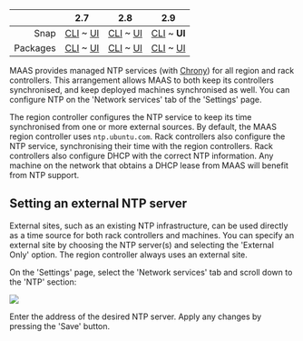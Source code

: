 <!-- deb-2-7-cli
||2.7|2.8|2.9|
|-----:|:-----:|:-----:|:-----:|
|Snap|[CLI](/t/ntp-services-snap-2-7-cli/2958) ~ [UI](/t/ntp-services-snap-2-7-ui/2959)|[CLI](/t/ntp-services-snap-2-8-cli/2960) ~ [UI](/t/ntp-services-snap-2-8-ui/2961)|[CLI](/t/ntp-services-snap-2-9-cli/2962) ~ [UI](/t/ntp-services-snap-2-9-ui/2963)|
|Packages|**CLI** ~ [UI](/t/ntp-services-deb-2-7-ui/2965)|[CLI](/t/ntp-services-deb-2-8-cli/2966) ~ [UI](/t/ntp-services-deb-2-8-ui/2967)|[CLI](/t/ntp-services-deb-2-9-cli/2968) ~ [UI](/t/ntp-services-deb-2-9-ui/2969)|
 deb-2-7-cli -->

<!-- deb-2-7-ui
||2.7|2.8|2.9|
|-----:|:-----:|:-----:|:-----:|
|Snap|[CLI](/t/ntp-services-snap-2-7-cli/2958) ~ [UI](/t/ntp-services-snap-2-7-ui/2959)|[CLI](/t/ntp-services-snap-2-8-cli/2960) ~ [UI](/t/ntp-services-snap-2-8-ui/2961)|[CLI](/t/ntp-services-snap-2-9-cli/2962) ~ [UI](/t/ntp-services-snap-2-9-ui/2963)|
|Packages|[CLI](/t/ntp-services-deb-2-7-cli/2964) ~ **UI**|[CLI](/t/ntp-services-deb-2-8-cli/2966) ~ [UI](/t/ntp-services-deb-2-8-ui/2967)|[CLI](/t/ntp-services-deb-2-9-cli/2968) ~ [UI](/t/ntp-services-deb-2-9-ui/2969)|
 deb-2-7-ui -->

<!-- deb-2-8-cli
||2.7|2.8|2.9|
|-----:|:-----:|:-----:|:-----:|
|Snap|[CLI](/t/ntp-services-snap-2-7-cli/2958) ~ [UI](/t/ntp-services-snap-2-7-ui/2959)|[CLI](/t/ntp-services-snap-2-8-cli/2960) ~ [UI](/t/ntp-services-snap-2-8-ui/2961)|[CLI](/t/ntp-services-snap-2-9-cli/2962) ~ [UI](/t/ntp-services-snap-2-9-ui/2963)|
|Packages|[CLI](/t/ntp-services-deb-2-7-cli/2964) ~ [UI](/t/ntp-services-deb-2-7-ui/2965)||**CLI** ~ [UI](/t/ntp-services-deb-2-8-ui/2967)|[CLI](/t/ntp-services-deb-2-9-cli/2968) ~ [UI](/t/ntp-services-deb-2-9-ui/2969)|
 deb-2-8-cli -->

<!-- deb-2-8-ui
||2.7|2.8|2.9|
|-----:|:-----:|:-----:|:-----:|
|Snap|[CLI](/t/ntp-services-snap-2-7-cli/2958) ~ [UI](/t/ntp-services-snap-2-7-ui/2959)|[CLI](/t/ntp-services-snap-2-8-cli/2960) ~ [UI](/t/ntp-services-snap-2-8-ui/2961)|[CLI](/t/ntp-services-snap-2-9-cli/2962) ~ [UI](/t/ntp-services-snap-2-9-ui/2963)|
|Packages|[CLI](/t/ntp-services-deb-2-7-cli/2964) ~ [UI](/t/ntp-services-deb-2-7-ui/2965)|[CLI](/t/ntp-services-deb-2-8-cli/2966) ~ **UI**|[CLI](/t/ntp-services-deb-2-9-cli/2968) ~ [UI](/t/ntp-services-deb-2-9-ui/2969)|
 deb-2-8-ui -->

<!-- deb-2-9-cli
||2.7|2.8|2.9|
|-----:|:-----:|:-----:|:-----:|
|Snap|[CLI](/t/ntp-services-snap-2-7-cli/2958) ~ [UI](/t/ntp-services-snap-2-7-ui/2959)|[CLI](/t/ntp-services-snap-2-8-cli/2960) ~ [UI](/t/ntp-services-snap-2-8-ui/2961)|[CLI](/t/ntp-services-snap-2-9-cli/2962) ~ [UI](/t/ntp-services-snap-2-9-ui/2963)|
|Packages|[CLI](/t/ntp-services-deb-2-7-cli/2964) ~ [UI](/t/ntp-services-deb-2-7-ui/2965)|[CLI](/t/ntp-services-deb-2-8-cli/2966) ~ [UI](/t/ntp-services-deb-2-8-ui/2967)||**CLI** ~ [UI](/t/ntp-services-deb-2-9-ui/2969)|
 deb-2-9-cli -->

<!-- deb-2-9-ui
||2.7|2.8|2.9|
|-----:|:-----:|:-----:|:-----:|
|Snap|[CLI](/t/ntp-services-snap-2-7-cli/2958) ~ [UI](/t/ntp-services-snap-2-7-ui/2959)|[CLI](/t/ntp-services-snap-2-8-cli/2960) ~ [UI](/t/ntp-services-snap-2-8-ui/2961)|[CLI](/t/ntp-services-snap-2-9-cli/2962) ~ [UI](/t/ntp-services-snap-2-9-ui/2963)|
|Packages|[CLI](/t/ntp-services-deb-2-7-cli/2964) ~ [UI](/t/ntp-services-deb-2-7-ui/2965)|[CLI](/t/ntp-services-deb-2-8-cli/2966) ~ [UI](/t/ntp-services-deb-2-8-ui/2967)|[CLI](/t/ntp-services-deb-2-9-cli/2968) ~ **UI**|
 deb-2-9-ui -->

<!-- snap-2-7-cli
||2.7|2.8|2.9|
|-----:|:-----:|:-----:|:-----:|
|Snap|**CLI** ~ [UI](/t/ntp-services-snap-2-7-ui/2959)|[CLI](/t/ntp-services-snap-2-8-cli/2960) ~ [UI](/t/ntp-services-snap-2-8-ui/2961)|[CLI](/t/ntp-services-snap-2-9-cli/2962) ~ [UI](/t/ntp-services-snap-2-9-ui/2963)|
|Packages|[CLI](/t/ntp-services-deb-2-7-cli/2964) ~ [UI](/t/ntp-services-deb-2-7-ui/2965)|[CLI](/t/ntp-services-deb-2-8-cli/2966) ~ [UI](/t/ntp-services-deb-2-8-ui/2967)|[CLI](/t/ntp-services-deb-2-9-cli/2968) ~ [UI](/t/ntp-services-deb-2-9-ui/2969)|
 snap-2-7-cli -->

<!-- snap-2-7-ui
||2.7|2.8|2.9|
|-----:|:-----:|:-----:|:-----:|
|Snap|[CLI](/t/ntp-services-snap-2-7-cli/2958) ~ **UI**|[CLI](/t/ntp-services-snap-2-8-cli/2960) ~ [UI](/t/ntp-services-snap-2-8-ui/2961)|[CLI](/t/ntp-services-snap-2-9-cli/2962) ~ [UI](/t/ntp-services-snap-2-9-ui/2963)|
|Packages|[CLI](/t/ntp-services-deb-2-7-cli/2964) ~ [UI](/t/ntp-services-deb-2-7-ui/2965)|[CLI](/t/ntp-services-deb-2-8-cli/2966) ~ [UI](/t/ntp-services-deb-2-8-ui/2967)|[CLI](/t/ntp-services-deb-2-9-cli/2968) ~ [UI](/t/ntp-services-deb-2-9-ui/2969)|
 snap-2-7-ui -->

<!-- snap-2-8-cli
||2.7|2.8|2.9|
|-----:|:-----:|:-----:|:-----:|
|Snap|[CLI](/t/ntp-services-snap-2-7-cli/2958) ~ [UI](/t/ntp-services-snap-2-7-ui/2959)||**CLI** ~ [UI](/t/ntp-services-snap-2-8-ui/2961)|[CLI](/t/ntp-services-snap-2-9-cli/2962) ~ [UI](/t/ntp-services-snap-2-9-ui/2963)|
|Packages|[CLI](/t/ntp-services-deb-2-7-cli/2964) ~ [UI](/t/ntp-services-deb-2-7-ui/2965)|[CLI](/t/ntp-services-deb-2-8-cli/2966) ~ [UI](/t/ntp-services-deb-2-8-ui/2967)|[CLI](/t/ntp-services-deb-2-9-cli/2968) ~ [UI](/t/ntp-services-deb-2-9-ui/2969)|
 snap-2-8-cli -->

<!-- snap-2-8-ui
||2.7|2.8|2.9|
|-----:|:-----:|:-----:|:-----:|
|Snap|[CLI](/t/ntp-services-snap-2-7-cli/2958) ~ [UI](/t/ntp-services-snap-2-7-ui/2959)|[CLI](/t/ntp-services-snap-2-8-cli/2960) ~ **UI**|[CLI](/t/ntp-services-snap-2-9-cli/2962) ~ [UI](/t/ntp-services-snap-2-9-ui/2963)|
|Packages|[CLI](/t/ntp-services-deb-2-7-cli/2964) ~ [UI](/t/ntp-services-deb-2-7-ui/2965)|[CLI](/t/ntp-services-deb-2-8-cli/2966) ~ [UI](/t/ntp-services-deb-2-8-ui/2967)|[CLI](/t/ntp-services-deb-2-9-cli/2968) ~ [UI](/t/ntp-services-deb-2-9-ui/2969)|
 snap-2-8-ui -->

<!-- snap-2-9-cli
||2.7|2.8|2.9|
|-----:|:-----:|:-----:|:-----:|
|Snap|[CLI](/t/ntp-services-snap-2-7-cli/2958) ~ [UI](/t/ntp-services-snap-2-7-ui/2959)|[CLI](/t/ntp-services-snap-2-8-cli/2960) ~ [UI](/t/ntp-services-snap-2-8-ui/2961)||**CLI** ~ [UI](/t/ntp-services-snap-2-9-ui/2963)|
|Packages|[CLI](/t/ntp-services-deb-2-7-cli/2964) ~ [UI](/t/ntp-services-deb-2-7-ui/2965)|[CLI](/t/ntp-services-deb-2-8-cli/2966) ~ [UI](/t/ntp-services-deb-2-8-ui/2967)|[CLI](/t/ntp-services-deb-2-9-cli/2968) ~ [UI](/t/ntp-services-deb-2-9-ui/2969)|
 snap-2-9-cli -->

||2.7|2.8|2.9|
|-----:|:-----:|:-----:|:-----:|
|Snap|[CLI](/t/ntp-services-snap-2-7-cli/2958) ~ [UI](/t/ntp-services-snap-2-7-ui/2959)|[CLI](/t/ntp-services-snap-2-8-cli/2960) ~ [UI](/t/ntp-services-snap-2-8-ui/2961)|[CLI](/t/ntp-services-snap-2-9-cli/2962) ~ **UI**|
|Packages|[CLI](/t/ntp-services-deb-2-7-cli/2964) ~ [UI](/t/ntp-services-deb-2-7-ui/2965)|[CLI](/t/ntp-services-deb-2-8-cli/2966) ~ [UI](/t/ntp-services-deb-2-8-ui/2967)|[CLI](/t/ntp-services-deb-2-9-cli/2968) ~ [UI](/t/ntp-services-deb-2-9-ui/2969)|

MAAS provides managed NTP services (with [Chrony](https://chrony.tuxfamily.org/)) for all region and rack controllers. This arrangement allows MAAS to both keep its controllers synchronised, and keep deployed machines synchronised as well. You can configure NTP on the 'Network services' tab of the 'Settings' page.

The region controller configures the NTP service to keep its time synchronised from one or more external sources. By default, the MAAS region controller uses `ntp.ubuntu.com`. Rack controllers also configure the NTP service, synchronising their time with the region controllers.  Rack controllers also configure DHCP with the correct NTP information. Any machine on the network that obtains a DHCP lease from MAAS will benefit from NTP support.

<h2 id="heading--setting-ntp-server">Setting an external NTP server</h2>

External sites, such as an existing NTP infrastructure, can be used directly as a time source for both rack controllers and machines. You can specify an external site by choosing the NTP server(s) and selecting the 'External Only' option. The region controller always uses an external site.

On the 'Settings' page, select the 'Network services' tab and scroll down to the 'NTP' section:

<a href="https://assets.ubuntu.com/v1/69180b4a-installconfig-network-ntp__2.6-configure-ntp.png" target = "_blank"><img src="https://assets.ubuntu.com/v1/69180b4a-installconfig-network-ntp__2.6-configure-ntp.png"></a>

Enter the address of the desired NTP server. Apply any changes by pressing the 'Save' button.

<!-- LINKS -->